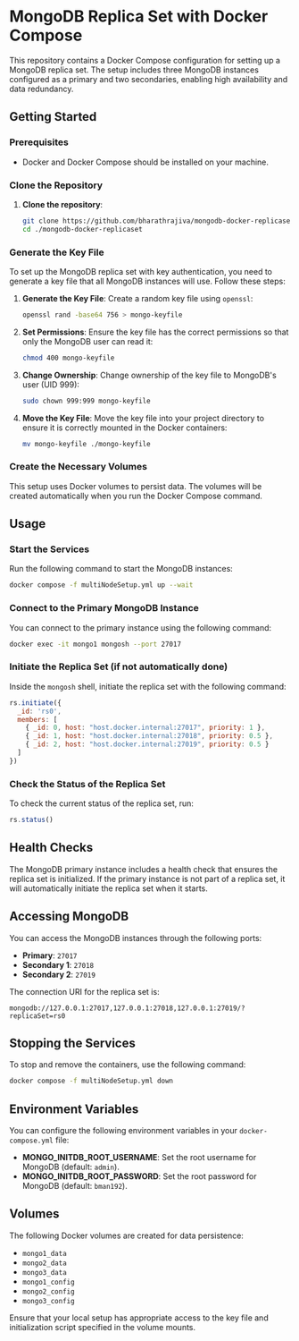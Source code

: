 # MongoDB Replica Set with Docker Compose

This repository contains a Docker Compose configuration for setting up a MongoDB replica set. The setup includes three MongoDB instances configured as a primary and two secondaries, enabling high availability and data redundancy.

## Getting Started

### Prerequisites

- Docker and Docker Compose should be installed on your machine.

### Clone the Repository

1. **Clone the repository**:
   ```bash
   git clone https://github.com/bharathrajiva/mongodb-docker-replicaset.git
   cd ./mongodb-docker-replicaset
   ```

### Generate the Key File

To set up the MongoDB replica set with key authentication, you need to generate a key file that all MongoDB instances will use. Follow these steps:

1. **Generate the Key File**:
   Create a random key file using `openssl`:
   ```bash
   openssl rand -base64 756 > mongo-keyfile
   ```

2. **Set Permissions**:
   Ensure the key file has the correct permissions so that only the MongoDB user can read it:
   ```bash
   chmod 400 mongo-keyfile
   ```

3. **Change Ownership**:
   Change ownership of the key file to MongoDB's user (UID 999):
   ```bash
   sudo chown 999:999 mongo-keyfile
   ```

4. **Move the Key File**:
   Move the key file into your project directory to ensure it is correctly mounted in the Docker containers:
   ```bash
   mv mongo-keyfile ./mongo-keyfile
   ```

### Create the Necessary Volumes

This setup uses Docker volumes to persist data. The volumes will be created automatically when you run the Docker Compose command.

## Usage

### Start the Services

Run the following command to start the MongoDB instances:

```bash
docker compose -f multiNodeSetup.yml up --wait
```

### Connect to the Primary MongoDB Instance

You can connect to the primary instance using the following command:

```bash
docker exec -it mongo1 mongosh --port 27017
```

### Initiate the Replica Set (if not automatically done)

Inside the `mongosh` shell, initiate the replica set with the following command:

```javascript
rs.initiate({
  _id: 'rs0',
  members: [
    { _id: 0, host: "host.docker.internal:27017", priority: 1 },
    { _id: 1, host: "host.docker.internal:27018", priority: 0.5 },
    { _id: 2, host: "host.docker.internal:27019", priority: 0.5 }
  ]
})
```

### Check the Status of the Replica Set

To check the current status of the replica set, run:

```javascript
rs.status()
```

## Health Checks

The MongoDB primary instance includes a health check that ensures the replica set is initialized. If the primary instance is not part of a replica set, it will automatically initiate the replica set when it starts.

## Accessing MongoDB

You can access the MongoDB instances through the following ports:
- **Primary**: `27017`
- **Secondary 1**: `27018`
- **Secondary 2**: `27019`

The connection URI for the replica set is:

```text
mongodb://127.0.0.1:27017,127.0.0.1:27018,127.0.0.1:27019/?replicaSet=rs0
```

## Stopping the Services

To stop and remove the containers, use the following command:

```bash
docker compose -f multiNodeSetup.yml down
```

## Environment Variables

You can configure the following environment variables in your `docker-compose.yml` file:

- **MONGO_INITDB_ROOT_USERNAME**: Set the root username for MongoDB (default: `admin`).
- **MONGO_INITDB_ROOT_PASSWORD**: Set the root password for MongoDB (default: `bman192`).

## Volumes

The following Docker volumes are created for data persistence:

- `mongo1_data`
- `mongo2_data`
- `mongo3_data`
- `mongo1_config`
- `mongo2_config`
- `mongo3_config`

Ensure that your local setup has appropriate access to the key file and initialization script specified in the volume mounts.
